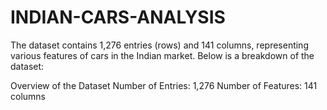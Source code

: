 # INDIAN-CARS-ANALYSIS

The dataset contains 1,276 entries (rows) and 141 columns, representing various features of cars in the Indian market. Below is a breakdown of the dataset:

Overview of the Dataset
Number of Entries: 1,276
Number of Features: 141 columns

